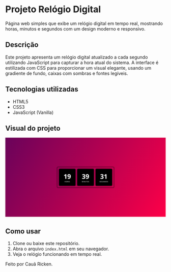 # Projeto Relógio Digital

Página web simples que exibe um relógio digital em tempo real, mostrando horas, minutos e segundos com um design moderno e responsivo.

## Descrição

Este projeto apresenta um relógio digital atualizado a cada segundo utilizando JavaScript para capturar a hora atual do sistema. A interface é estilizada com CSS para proporcionar um visual elegante, usando um gradiente de fundo, caixas com sombras e fontes legíveis.

## Tecnologias utilizadas

- HTML5
- CSS3
- JavaScript (Vanilla)

## Visual do projeto

![Relógio Digital](img/relogio.png)  

## Como usar

1. Clone ou baixe este repositório.
2. Abra o arquivo `index.html` em seu navegador.
3. Veja o relógio funcionando em tempo real.

Feito por Cauã Ricken.

